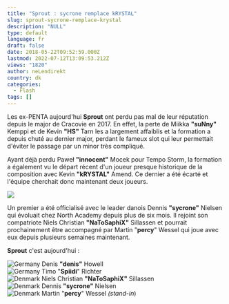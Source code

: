 ```yaml
---
title: "Sprout : sycrone remplace kRYSTAL"
slug: sprout-sycrone-remplace-krystal
description: "NULL"
type: default
language: fr
draft: false
date: 2018-05-22T09:52:59.000Z
lastmod: 2022-07-12T13:09:53.212Z
views: "1820"
author: neLendirekt
country: dk
categories:
  - Flash
tags: []
---
```

Les ex-PENTA aujourd'hui **Sprout** ont perdu pas mal de leur réputation depuis le major de Cracovie en 2017\. En effet, la perte de Miikka **"suNny"** Kemppi et de Kevin **"HS"** Tarn les a largement affaiblis et la formation a depuis chuté au dernier major, perdant le fameux slot qui leur permettait d'éviter le passage par un minor très compliqué. 

Ayant déjà perdu Paweł **"innocent"** Mocek pour Tempo Storm, la formation a également vu le départ récent d'un joueur presque historique de la composition avec Kevin **"kRYSTAL"** Amend. Ce dernier a été écarté et l'équipe cherchait donc maintenant deux joueurs.

![](/images/articles/5b03e55ddf6c5/images/PspVZEvVndHIeBGEF3KrX1vKRmDmVpj74jBcvM6S.jpeg)

Un premier a été officialisé avec le leader danois Dennis **"sycrone"** Nielsen qui évoluait chez North Academy depuis plus de six mois. Il rejoint son compatriote Niels Christian **"NaToSaphiX"** Sillassen et pourrait prochainement être accompagné par Martin "**percy**" Wessel qui joue avec eux depuis plusieurs semaines maintenant.

**Sprout** c'est aujourd'hui :

![Germany](/images/countries/de.svg)⁠ Denis **"denis"** Howell  
![Germany](/images/countries/de.svg)⁠ Timo "**Spiidi**" Richter  
![Denmark](/images/countries/dk.svg)⁠ Niels Christian **"NaToSaphiX"** Sillassen  
![Denmark](/images/countries/dk.svg)⁠ Dennis **"sycrone"** Nielsen  
![Denmark](/images/countries/dk.svg)⁠ Martin "**percy**" Wessel _(stand-in_)
